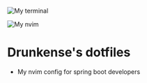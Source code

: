 ![My terminal](my_terminal.png) 

![My nvim](my_vim.png) 
# Drunkense's dotfiles

- My nvim config for spring boot developers 



